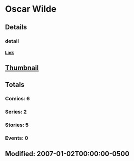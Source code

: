 # Oscar  Wilde 
## Details
### detail
#### [Link](http://marvel.com/comics/creators/5632/oscar_wilde?utm_campaign=apiRef&utm_source=225578a89fc76f3d20fbffda5d17a88d)
## [Thumbnail](http://i.annihil.us/u/prod/marvel/i/mg/b/40/image_not_available.jpg)
## Totals
### Comics: 6
### Series: 2
### Stories: 5
### Events: 0
## Modified: 2007-01-02T00:00:00-0500